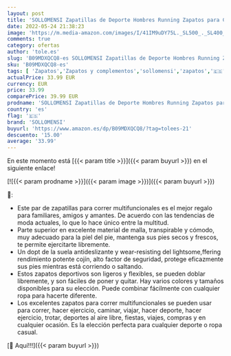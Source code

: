 ```yaml
---
layout: post
title: 'SOLLOMENSI Zapatillas de Deporte Hombres Running Zapatos para Correr Gimnasio Sneakers Deportivas Padel Transpirables Casual Montaña 36 EU O Negro Gris'
date: 2022-05-24 21:38:23
image: 'https://m.media-amazon.com/images/I/41IM9uDY75L._SL500_._SL400_.jpg'
comments: true
category: ofertas
author: 'tole.es'
slug: 'B09MDXQCQ8-es SOLLOMENSI Zapatillas de Deporte Hombres Running Zapatos...'
sku: 'B09MDXQCQ8-es'
tags: [ 'Zapatos','Zapatos y complementos','sollomensi','zapatos','🇪🇸', ]
actualPrice: 33.99 EUR
currency: EUR
price: 33.99
comparePrice: 39.99 EUR
prodname: 'SOLLOMENSI Zapatillas de Deporte Hombres Running Zapatos para Correr Gimnasio Sneakers Deportivas Padel Transpirables Casual Montaña 36 EU O Negro Gris'
country: 'es'
flag: '🇪🇸'
brand: 'SOLLOMENSI'
buyurl: 'https://www.amazon.es/dp/B09MDXQCQ8/?tag=tolees-21'
descuento: '15.00'
average: '33.99'
---
```


En este momento está [{{< param title >}}]({{< param buyurl >}}) en el siguiente enlace!

[![{{< param prodname >}}]({{< param image >}})]({{< param buyurl >}})

🔎:

- Este par de zapatillas para correr multifuncionales es el mejor regalo para familiares, amigos y amantes. De acuerdo con las tendencias de moda actuales, lo que lo hace único entre la multitud.
- Parte superior en excelente material de malla, transpirable y cómodo, muy adecuado para la piel del pie, mantenga sus pies secos y frescos, te permite ejercitarte libremente.
- Un dopt de la suela antideslizante y wear-resisting del lightsome,ffering rendimiento potente cojín, alto factor de seguridad, protege eficazmente sus pies mientras está corriendo o saltando.
- Estos zapatos deportivos son ligeros y flexibles, se pueden doblar libremente, y son fáciles de poner y quitar. Hay varios colores y tamaños disponibles para su elección. Puede combinar fácilmente con cualquier ropa para hacerte diferente.
- Los excelentes zapatos para correr multifuncionales se pueden usar para correr, hacer ejercicio, caminar, viajar, hacer deporte, hacer ejercicio, trotar, deportes al aire libre, fiestas, viajes, compras y en cualquier ocasión. Es la elección perfecta para cualquier deporte o ropa casual.

[🛒 Aquí!!!]({{< param buyurl >}})
